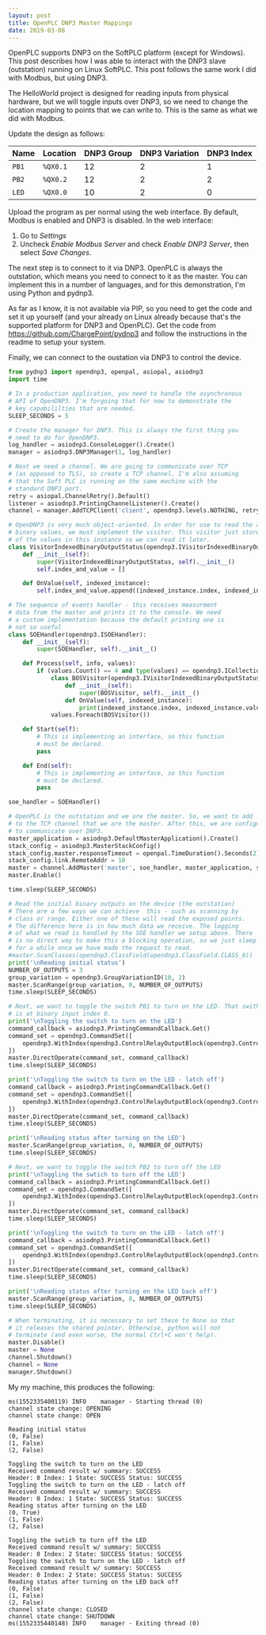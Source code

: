 ```yaml
---
layout: post
title: OpenPLC DNP3 Master Mappings
date: 2019-03-08
---
```


OpenPLC supports DNP3 on the SoftPLC platform (except for Windows). This post describes how I was
able to interact with the DNP3 slave (outstation) running on Linux SoftPLC. This post follows the
same work I did with Modbus, but using DNP3.

The HelloWorld project is designed for reading inputs from physical hardware, but we will toggle
inputs over DNP3, so we need to change the location mapping to points that we can write to. This
is the same as what we did with Modbus.

Update the design as follows:

| Name  | Location | DNP3 Group | DNP3 Variation | DNP3 Index |
|-------|----------|------------|----------------|------------|
| `PB1` | `%QX0.1` | 12         | 2              | 1          |
| `PB2` | `%QX0.2` | 12         | 2              | 2          |
| `LED` | `%QX0.0` | 10         | 2              | 0          |

Upload the program as per normal using the web interface. By default, Modbus is enabled and DNP3 is disabled. In the web interface:

1. Go to *Settings*
1. Uncheck *Enable Modbus Server* and check *Enable DNP3 Server*, then select *Save Changes*.

The next step is to connect to it via DNP3. OpenPLC is always the outstation, which means you need to connect to it as
the master. You can implement this in a number of languages, and for this demonstration, I'm using Python and pydnp3.

As far as I know, it is not available via PIP, so you need to get the code and set it up yourself (and your already on Linux already because that's the supported platform for DNP3 and OpenPLC). Get the code from https://github.com/ChargePoint/pydnp3 and follow the instructions in the readme to setup your system.

Finally, we can connect to the oustation via DNP3 to control the device.

```python
from pydnp3 import opendnp3, openpal, asiopal, asiodnp3
import time

# In a production application, you need to handle the asynchronous
# API of OpenDNP3. I'm forgoing that for now to demonstrate the
# key capabililties that are needed.
SLEEP_SECONDS = 5

# Create the manager for DNP3. This is always the first thing you
# need to do for OpenDNP3.
log_handler = asiodnp3.ConsoleLogger().Create()
manager = asiodnp3.DNP3Manager(1, log_handler)

# Next we need a channel. We are going to communicate over TCP
# (as opposed to TLS), so create a TCP channel. I'm also assuming
# that the Soft PLC is running on the same machine with the 
# standard DNP3 port.
retry = asiopal.ChannelRetry().Default()
listener = asiodnp3.PrintingChannelListener().Create()
channel = manager.AddTCPClient('client', opendnp3.levels.NOTHING, retry, '127.0.0.1', '0.0.0.0', 20000, listener)

# OpenDNP3 is very much object-oriented. In order for use to read the actual
# binary values, we must implement the visitor. This visitor just stores all
# of the values in this instance so we can read it later.
class VisitorIndexedBinaryOutputStatus(opendnp3.IVisitorIndexedBinaryOutputStatus):
    def __init__(self):
        super(VisitorIndexedBinaryOutputStatus, self).__init__()
        self.index_and_value = []

    def OnValue(self, indexed_instance):
        self.index_and_value.append((indexed_instance.index, indexed_instance.value.value))

# The sequence of events handler - this receives measurment
# data from the master and prints it to the console. We need
# a custom implementation because the default printing one is
# not so useful
class SOEHandler(opendnp3.ISOEHandler):
    def __init__(self):
        super(SOEHandler, self).__init__()

    def Process(self, info, values):
        if (values.Count() == 4 and type(values) == opendnp3.ICollectionIndexedBinaryOutputStatus):
            class BOSVisitor(opendnp3.IVisitorIndexedBinaryOutputStatus):
                def __init__(self):
                    super(BOSVisitor, self).__init__()
                def OnValue(self, indexed_instance):
                    print(indexed_instance.index, indexed_instance.value.value)
            values.Foreach(BOSVisitor())

    def Start(self):
        # This is implementing an interface, so this function
        # must be declared.
        pass

    def End(self):
        # This is implementing an interface, so this function
        # must be declared.
        pass

soe_handler = SOEHandler()

# OpenPLC is the outstation and we are the master. So, we want to add
# to the TCP channel that we are the master. After this, we are configured
# to communicate over DNP3.
master_application = asiodnp3.DefaultMasterApplication().Create()
stack_config = asiodnp3.MasterStackConfig()
stack_config.master.responseTimeout = openpal.TimeDuration().Seconds(2)
stack_config.link.RemoteAddr = 10
master = channel.AddMaster('master', soe_handler, master_application, stack_config)
master.Enable()

time.sleep(SLEEP_SECONDS)

# Read the initial binary outputs on the device (the outstation)
# There are a few ways we can achieve  this - such as scanning by
# class or range. Either one of these will read the exposed points.
# The difference here is in how much data we receive. The logging
# of what we read is handled by the SOE handler we setup above. There
# is no direct way to make this a blocking operation, so we just sleep
# for a while once we have made the request to read.
#master.ScanClasses(opendnp3.ClassField(opendnp3.ClassField.CLASS_0))
print('\nReading initial status')
NUMBER_OF_OUTPUTS = 3
group_variation = opendnp3.GroupVariationID(10, 2)
master.ScanRange(group_variation, 0, NUMBER_OF_OUTPUTS)
time.sleep(SLEEP_SECONDS)

# Next, we want to toggle the switch PB1 to turn on the LED. That swith
# is at binary input index 0.
print('\nToggling the switch to turn on the LED')
command_callback = asiodnp3.PrintingCommandCallback.Get()
command_set = opendnp3.CommandSet([
    opendnp3.WithIndex(opendnp3.ControlRelayOutputBlock(opendnp3.ControlCode.LATCH_ON), 1),
])
master.DirectOperate(command_set, command_callback)
time.sleep(SLEEP_SECONDS)

print('\nToggling the switch to turn on the LED - latch off')
command_callback = asiodnp3.PrintingCommandCallback.Get()
command_set = opendnp3.CommandSet([
    opendnp3.WithIndex(opendnp3.ControlRelayOutputBlock(opendnp3.ControlCode.LATCH_OFF), 1)
])
master.DirectOperate(command_set, command_callback)
time.sleep(SLEEP_SECONDS)

print('\nReading status after turning on the LED')
master.ScanRange(group_variation, 0, NUMBER_OF_OUTPUTS)
time.sleep(SLEEP_SECONDS)

# Next, we want to toggle the switch PB2 to turn off the LED
print('\nToggling the swtich to turn off the LED')
command_callback = asiodnp3.PrintingCommandCallback.Get()
command_set = opendnp3.CommandSet([
    opendnp3.WithIndex(opendnp3.ControlRelayOutputBlock(opendnp3.ControlCode.LATCH_ON), 2)
])
master.DirectOperate(command_set, command_callback)
time.sleep(SLEEP_SECONDS)

print('\nToggling the switch to turn on the LED - latch off')
command_callback = asiodnp3.PrintingCommandCallback.Get()
command_set = opendnp3.CommandSet([
    opendnp3.WithIndex(opendnp3.ControlRelayOutputBlock(opendnp3.ControlCode.LATCH_OFF), 2)
])
master.DirectOperate(command_set, command_callback)
time.sleep(SLEEP_SECONDS)

print('\nReading status after turning on the LED back off')
master.ScanRange(group_variation, 0, NUMBER_OF_OUTPUTS)
time.sleep(SLEEP_SECONDS)

# When terminating, it is necessary to set these to None so that
# it releases the shared pointer. Otherwise, python will not
# terminate (and even worse, the normal Ctrl+C won't help).
master.Disable()
master = None
channel.Shutdown()
channel = None
manager.Shutdown()

```

My my machine, this produces the following:

```
ms(1552335400119) INFO    manager - Starting thread (0)
channel state change: OPENING
channel state change: OPEN

Reading initial status
(0, False)
(1, False)
(2, False)

Toggling the switch to turn on the LED
Received command result w/ summary: SUCCESS
Header: 0 Index: 1 State: SUCCESS Status: SUCCESS
Toggling the switch to turn on the LED - latch off
Received command result w/ summary: SUCCESS
Header: 0 Index: 1 State: SUCCESS Status: SUCCESS
Reading status after turning on the LED
(0, True)
(1, False)
(2, False)

Toggling the swtich to turn off the LED
Received command result w/ summary: SUCCESS
Header: 0 Index: 2 State: SUCCESS Status: SUCCESS
Toggling the switch to turn on the LED - latch off
Received command result w/ summary: SUCCESS
Header: 0 Index: 2 State: SUCCESS Status: SUCCESS
Reading status after turning on the LED back off
(0, False)
(1, False)
(2, False)
channel state change: CLOSED
channel state change: SHUTDOWN
ms(1552335440148) INFO    manager - Exiting thread (0)
```
